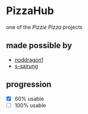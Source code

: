 # PizzaHub
one of the *Pizzie Pizza* projects

## made possible by
- [noddragon1](https://github.com/noddragon1)
- [s-sairung](https://github.com/s-sairung)

## progression
- [x] 60% usable
- [ ] 100% usable

